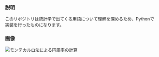 ### 説明
このリポジトリは統計学で出てくる用語について理解を深めるため、Pythonで実装を行ったものになります。

### 画像
![モンテカルロ法による円周率の計算](../graph.png)